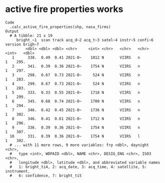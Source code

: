 # active fire properties works

    Code
      .calc_active_fire_properties(shp, nasa_firms)
    Output
      # A tibble: 21 x 19
         bright_~1  scan track acq_d~2 acq_t~3 satel~4 instr~5 confi~6 version brigh~7
             <dbl> <dbl> <dbl> <chr>     <int> <chr>   <chr>   <chr>     <int>   <dbl>
       1      338.  0.49  0.41 2021-0~    1812 N       VIIRS   n             1    295.
       2      341.  0.39  0.36 2021-0~    1754 N       VIIRS   n             1    297.
       3      298.  0.67  0.73 2021-0~     524 N       VIIRS   n             1    283.
       4      299.  0.67  0.73 2021-0~     524 N       VIIRS   n             1    283.
       5      333.  0.33  0.55 2021-0~    1718 N       VIIRS   n             1    299.
       6      345.  0.68  0.74 2021-0~    1700 N       VIIRS   n             1    294.
       7      346.  0.42  0.45 2021-0~    1736 N       VIIRS   n             1    302.
       8      346.  0.41  0.61 2021-0~    1712 N       VIIRS   n             1    296.
       9      336.  0.39  0.36 2021-0~    1754 N       VIIRS   n             1    307.
      10      331.  0.39  0.36 2021-0~    1754 N       VIIRS   l             1    302.
      # ... with 11 more rows, 9 more variables: frp <dbl>, daynight <chr>,
      #   type <int>, WDPAID <dbl>, NAME <chr>, DESIG_ENG <chr>, ISO3 <chr>,
      #   longitude <dbl>, latitude <dbl>, and abbreviated variable names
      #   1: bright_ti4, 2: acq_date, 3: acq_time, 4: satellite, 5: instrument,
      #   6: confidence, 7: bright_ti5

